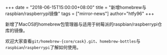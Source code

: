 +++
date = "2018-06-15T15:00:00+08:00"
title = "新增homebrew与raspbian/raspberrypi镜像"
tags = ["mirror-news"]
author="htfy96"
+++

新增了MacOS的homebrew包管理器与适用于树莓派的raspbian/raspberrypi仓库的镜像。

欢迎大家查看`git/homebrew-{core/cask}.git`、`homebrew-bottles`与`raspbian`/`raspberrypi`了解如何使用。